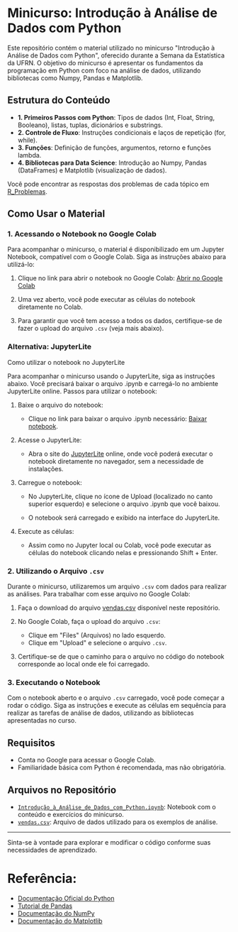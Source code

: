 # Minicurso: Introdução à Análise de Dados com Python

Este repositório contém o material utilizado no minicurso "Introdução à Análise de Dados com Python", oferecido durante a Semana da Estatística da UFRN. O objetivo do minicurso é apresentar os fundamentos da programação em Python com foco na análise de dados, utilizando bibliotecas como Numpy, Pandas e Matplotlib.

## Estrutura do Conteúdo

- **1. Primeiros Passos com Python**: Tipos de dados (Int, Float, String, Booleano), listas, tuplas, dicionários e substrings.
- **2. Controle de Fluxo**: Instruções condicionais e laços de repetição (for, while).
- **3. Funções**: Definição de funções, argumentos, retorno e funções lambda.
- **4. Bibliotecas para Data Science**: Introdução ao Numpy, Pandas (DataFrames) e Matplotlib (visualização de dados).

Você pode encontrar as respostas dos problemas de cada tópico em [R_Problemas](/R_Problemas).

## Como Usar o Material

### 1. Acessando o Notebook no Google Colab

Para acompanhar o minicurso, o material é disponibilizado em um Jupyter Notebook, compatível com o Google Colab. Siga as instruções abaixo para utilizá-lo:

1. Clique no link para abrir o notebook no Google Colab:
   [Abrir no Google Colab](https://colab.research.google.com/drive/1EsY3Wa808GyLTlOu3h4GzFcUU6zJF5Dr?usp=sharing)

2. Uma vez aberto, você pode executar as células do notebook diretamente no Colab.

3. Para garantir que você tem acesso a todos os dados, certifique-se de fazer o upload do arquivo `.csv` (veja mais abaixo).

### Alternativa: JupyterLite

Como utilizar o notebook no JupyterLite

Para acompanhar o minicurso usando o JupyterLite, siga as instruções abaixo. Você precisará baixar o arquivo .ipynb e carregá-lo no ambiente JupyterLite online.
Passos para utilizar o notebook:

1. Baixe o arquivo do notebook:
   - Clique no link para baixar o arquivo .ipynb necessário: [Baixar notebook](/Material/Introdução_à_Análise_de_Dados_com_Python.ipynb).

2. Acesse o JupyterLite:
   - Abra o site do [JupyterLite](https://jupyter.org/try-jupyter/lab/) online, onde você poderá executar o notebook diretamente no navegador, sem a necessidade de instalações.

3. Carregue o notebook:
   - No JupyterLite, clique no ícone de Upload (localizado no canto superior esquerdo) e selecione o arquivo .ipynb que você baixou.

   - O notebook será carregado e exibido na interface do JupyterLite.

3. Execute as células:
   - Assim como no Jupyter local ou Colab, você pode executar as células do notebook clicando nelas e pressionando Shift + Enter.



### 2. Utilizando o Arquivo `.csv`

Durante o minicurso, utilizaremos um arquivo `.csv` com dados para realizar as análises. Para trabalhar com esse arquivo no Google Colab:

1. Faça o download do arquivo [vendas.csv](/Material/vendas.csv) disponível neste repositório.

2. No Google Colab, faça o upload do arquivo `.csv`:
   - Clique em "Files" (Arquivos) no lado esquerdo.
   - Clique em "Upload" e selecione o arquivo `.csv`.

3. Certifique-se de que o caminho para o arquivo no código do notebook corresponde ao local onde ele foi carregado.

### 3. Executando o Notebook

Com o notebook aberto e o arquivo `.csv` carregado, você pode começar a rodar o código. Siga as instruções e execute as células em sequência para realizar as tarefas de análise de dados, utilizando as bibliotecas apresentadas no curso.

## Requisitos

- Conta no Google para acessar o Google Colab.
- Familiaridade básica com Python é recomendada, mas não obrigatória.

## Arquivos no Repositório

- [`Introdução_à_Análise_de_Dados_com_Python.ipynb`](/Material/Introdução_à_Análise_de_Dados_com_Python.ipynb): Notebook com o conteúdo e exercícios do minicurso.
- [`vendas.csv`](/Material/vendas.csv): Arquivo de dados utilizado para os exemplos de análise.

---

Sinta-se à vontade para explorar e modificar o código conforme suas necessidades de aprendizado.

# Referência:
 - [Documentação Oficial do Python](https://docs.python.org/3/)
 - [Tutorial de Pandas](https://pandas.pydata.org/pandas-docs/stable/getting_started/tutorials.html)
 - [Documentação do NumPy](https://numpy.org/doc/)
 - [Documentação do Matplotlib](https://matplotlib.org/stable/contents.html)
